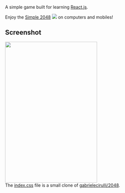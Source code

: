 A simple game built for learning [React.js](https://github.com/facebook/create-react-app).<br/>

Enjoy the [Simple 2048](http://ruihuasui.github.io/react-simple2048/) 
<image src="https://github.com/ruihuasui/react-simple2048/blob/master/public/favicon.ico"/>
on computers and mobiles!

## Screenshot
<image width="300px" height="460px" src="https://github.com/ruihuasui/_files/blob/master/simple2048/sreenshot.png"/><br/>
The [index.css](https://github.com/ruihuasui/react-simple2048/blob/master/src/index.css) file is a small clone of [gabrielecirulli/2048](https://github.com/gabrielecirulli/2048).

